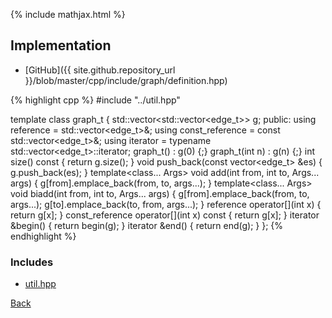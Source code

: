 {% include mathjax.html %}



## Implementation

- [GitHub]({{ site.github.repository_url }}/blob/master/cpp/include/graph/definition.hpp)

{% highlight cpp %}
#include "../util.hpp"

template<class edge_t>
class graph_t {
  std::vector<std::vector<edge_t>> g;
public:
  using reference = std::vector<edge_t>&;
  using const_reference = const std::vector<edge_t>&;
  using iterator = typename std::vector<edge_t>::iterator;
  graph_t() : g(0) {;}
  graph_t(int n) : g(n) {;}
  int size() const { return g.size(); }
  void push_back(const vector<edge_t> &es) { g.push_back(es); }
  template<class... Args>
  void add(int from, int to, Args... args) {
    g[from].emplace_back(from, to, args...);
  }
  template<class... Args>
  void biadd(int from, int to, Args... args) {
    g[from].emplace_back(from, to, args...);
    g[to].emplace_back(to, from, args...);
  }
  reference operator[](int x) { return g[x]; }
  const_reference operator[](int x) const { return g[x]; }
  iterator &begin() { return begin(g); }
  iterator &end() { return end(g); }
};
{% endhighlight %}

### Includes

- [util.hpp](../util)

[Back](../..)

